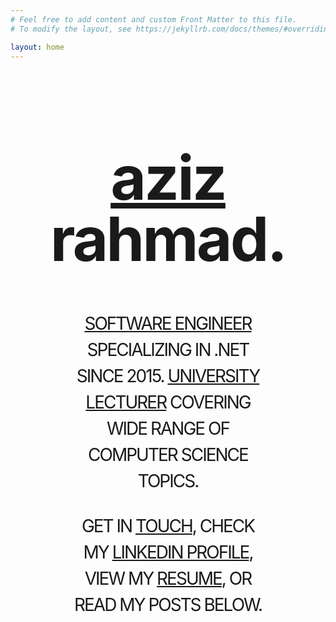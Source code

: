 ```yaml
---
# Feel free to add content and custom Front Matter to this file.
# To modify the layout, see https://jekyllrb.com/docs/themes/#overriding-theme-defaults

layout: home
---
```


<style type="text/css" media="screen">
  .container {
    margin: 10px auto;
    text-align: center;
  }
  .homepage-title {
    /* margin: 30px 0; */
    font-size: 7em;
    line-height: 1;
    letter-spacing: -3px;
    font-weight: bold;
    /*opacity: 0; /* Initially hidden */
  }
  .homepage-subtitle {
    margin: 30px 20%;
    font-size: 2em;
    line-height: 1.5;
    letter-spacing: -2px;
    text-transform: uppercase
    /*animation: fadeInSlideRight 1s ease-in-out forwards; /* Fade in and slide from right */
  }

  .blur-in {
    animation: blurIn 1s ease-in-out;
  }

  .fade-in-slow {
    opacity: 0;
    animation: fadeInSlideRight 1s ease-in-out forwards;
  }

  @keyframes fadeInSlideRight {
            0% {
                transform: translateY(-20%);
                opacity: 0;
            }
            100% {
                transform: translateY(0);
                opacity: 1;
            }
        }
  @keyframes blurIn {
            0% {
                filter: blur(4px);
            }
            100% {
                filter: blur(0);
            }
        }
</style>

<div class="container">
  <h1 class="homepage-title"><a href="/about">aziz</a> rahmad.</h1>
  <p class="homepage-subtitle"><a href="/projects">Software engineer</a> specializing in .NET since 2015. <a href="/lecturing">University lecturer</a> covering wide range of computer science topics.</p>
  <p class="homepage-subtitle">Get in <a href="mailto:azayrahmad@gmail.com">touch</a>, check my <a href="https://www.linkedin.com/in/aziz-rahmad">LinkedIn profile</a>, view my <a href="/resume">resume</a>, or read my posts below.</p>
</div>
